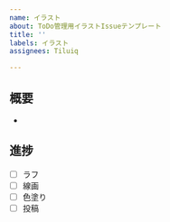 ```yaml
---
name: イラスト
about: ToDo管理用イラストIssueテンプレート
title: ''
labels: イラスト
assignees: Tiluiq

---
```


## 概要

- 

## 進捗

- [ ] ラフ
- [ ] 線画
- [ ] 色塗り
- [ ] 投稿
